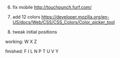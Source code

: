 
6. fix mobile http://touchpunch.furf.com/

8. add 12 colors https://developer.mozilla.org/en-US/docs/Web/CSS/CSS_Colors/Color_picker_tool

9. tweak initial positions


working:
W
X
Z


finished:
F
I
L
N
P
T
U
V
Y

